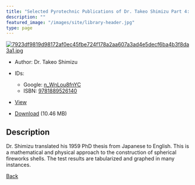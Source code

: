 ```yaml
---
title: "Selected Pyrotechnic Publications of Dr. Takeo Shimizu Part 4: The Design Criteria for Chrysanthemum Shells"
description: ""
featured_image: "/images/site/library-header.jpg"
type: page
---
```


<a href="https://drive.google.com/uc?export=view&id=1UXxXgLo4FrbCa0y-eCSvvYvKxjfnHECy" target="_blank">![7923df9819d98172af0ec45fbe724f178a2aa607a3ad4e5decf6ba4b3f8da3a1.jpg](https://drive.google.com/uc?export=view&id=1vp7PVwDQ_N8XF19p0A2I0FFZzGMf1KmV)</a>
* Author: Dr. Takeo Shimizu
* IDs:
  * Google: <a href="https://books.google.com/books?id=n_WnLou8fnYC" target="_blank">n_WnLou8fnYC</a>
  * ISBN: <a href="https://www.worldcat.org/isbn/9781889526140" target="_blank">9781889526140</a>
* <a href="https://drive.google.com/uc?export=view&id=1UXxXgLo4FrbCa0y-eCSvvYvKxjfnHECy" target="_blank">View</a>

* [Download](https://drive.google.com/uc?export=download&id=1UXxXgLo4FrbCa0y-eCSvvYvKxjfnHECy) (10.46 MB)

## Description<div>
<p>Dr. Shimizu translated his 1959 PhD thesis from Japanese to English. This is a mathematical and physical approach to the construction of spherical fireworks shells. The test results are tabularized and graphed in many instances.</p></div>

[Back](/library/)
